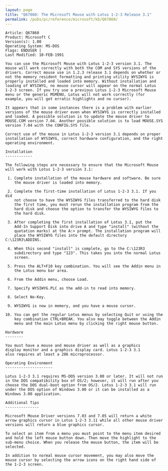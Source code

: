 ```yaml
---
layout: page
title: "Q67860: The Microsoft Mouse with Lotus 1-2-3 Release 3.1"
permalink: /pubs/pc/reference/microsoft/kb/Q67860/
---
```


	Article: Q67860
	Product: Microsoft C
	Version(s): 1.00
	Operating System: MS-DOS
	Flags: ENDUSER |
	Last Modified: 10-FEB-1991
	
	You can use the Microsoft Mouse with Lotus 1-2-3 version 3.1. The
	mouse will work correctly with both the COM and SYS versions of the
	drivers. Correct mouse use in 1.2.3 release 3.1 depends on whether or
	not the memory resident formatting and printing utility WYSIWYG is
	properly installed and loaded into memory. Without installation and
	loading of WYSIWYG, no mouse cursor will appear on the normal Lotus
	1-2-3 screen. If you try use a previous Lotus 1-2-3 Microsoft Mouse
	menu or the generic MSMENU, Lotus will not work correctly (for
	example, you will get erratic highlights and no cursor).
	
	It appears that in some instances there is a problem with earlier
	versions of the mouse driver even when WYSIWYG is correctly installed
	and loaded. A possible solution is to update the mouse driver to
	MOUSE.COM version 7.04. Another possible solution is to load MOUSE.SYS
	version 7.04 with the CONFIG.SYS file.
	
	Correct use of the mouse in Lotus 1-2-3 version 3.1 depends on proper
	installation of WYSIWYG, correct hardware configuration, and the right
	operating environment.
	
	Installation
	------------
	
	The following steps are necessary to ensure that the Microsoft Mouse
	will work with Lotus 1-2-3 version 3.1:
	
	 1. Complete installation of the mouse hardware and software. Be sure
	    the mouse driver is loaded into memory.
	
	 2. Complete the first-time installation of Lotus 1-2-3 3.1. If you did
	    not choose to have the WYSIWYG files transferred to the hard disk
	    the first time, you must rerun the installation program from the
	    hard disk and choose the option to transfer the WYSIWYG files to
	    the hard disk.
	
	 3. After completing the first installation of Lotus 3.1, put the
	    Add-In Support Disk into drive A and type "install" (without the
	    quotation marks) at the A:> prompt. The installation program will
	    place the WYSIWYG files into the default directory C:\123R3\ADDINS.
	
	 4. When this second "install" is complete, go to the C:\123R3
	    subdirectory and type "123". This takes you into the normal Lotus
	    screen.
	
	 5. Press the ALT+F10 key combination. You will see the Addin menu in
	    the Lotus menu bar area.
	
	 6. From the Addin menu, choose Load.
	
	 7. Specify WYSIWYG.PLC as the add-in to read into memory.
	
	 8. Select No-Key.
	
	 9. WYSIWYG is now in memory, and you have a mouse cursor.
	
	10. You can get the regular Lotus menus by selecting Quit or using the
	    key combination CTRL+BREAK. You also may toggle between the Addin
	    menu and the main Lotus menu by clicking the right mouse button.
	
	Hardware
	--------
	
	You must have a mouse and mouse driver as well as a graphics
	display monitor and a graphics display card. Lotus 1-2-3 3.1
	also requires at least a 286 microprocessor.
	
	Operating Environment
	---------------------
	
	Lotus 1-2-3 3.1 requires MS-DOS version 3.00 or later. It will not run
	in the DOS compatibility box of OS/2; however, it will run after you
	choose the DOS dual-boot option from OS/2. Lotus 1-2-3 3.1 will run
	under the DOS option of Windows 3.00 or it can be installed as a
	Windows 3.00 application.
	
	Additional Tips
	---------------
	
	Microsoft Mouse Driver versions 7.03 and 7.05 will return a white
	arrow graphics cursor in Lotus 1-2-3 3.11 while all other mouse driver
	versions will return a blue graphics cursor.
	
	To select an item from a menu you must point to the menu item desired
	and hold the left mouse button down. Then move the highlight to the
	sub-menu choice. When you release the mouse button, the item will be
	selected.
	
	In addition to normal mouse cursor movement, you may also move the
	mouse cursor by selecting the arrow icons on the right hand side of
	the 1-2-3 screen.
